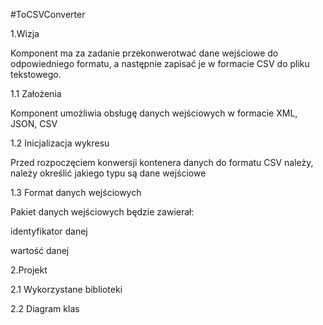 #ToCSVConverter

1.Wizja

Komponent ma za zadanie przekonwerotwać dane wejściowe do odpowiedniego formatu, a następnie zapisać je w formacie CSV do pliku tekstowego.

1.1 Założenia

Komponent umożliwia obsługę danych wejściowych w formacie XML, JSON, CSV

1.2 Inicjalizacja wykresu

Przed rozpoczęciem konwersji kontenera danych do formatu CSV należy, należy określić jakiego typu są dane wejściowe

1.3 Format danych wejściowych

Pakiet danych wejściowych będzie zawierał:

identyfikator danej

wartość danej

2.Projekt

2.1 Wykorzystane biblioteki

2.2 Diagram klas
